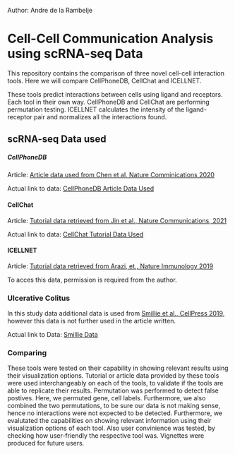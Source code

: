 Author: Andre de la Rambelje
# Cell-Cell Communication Analysis using scRNA-seq Data
This repository contains the comparison of three novel cell-cell interaction tools. Here we will compare CellPhoneDB, CellChat and ICELLNET. 

These tools predict interactions between cells using ligand and receptors. Each tool in their own way. CellPhoneDB and CellChat are performing permutation testing. ICELLNET calculates the intensity of the ligand-receptor pair and normalizes all the interactions found.


## scRNA-seq Data used

##### CellPhoneDB
Article: [Article data used from Chen et al, Nature Comminications 2020](https://europepmc.org/article/pmc/pmc7545162#MOESM1)

Actual link to data: [CellPhoneDB Article Data Used](https://europepmc.org/articles/PMC7545162/bin/41467_2020_18916_MOESM2_ESM.zip)
#### CellChat
Article: [Tutorial data retrieved from Jin et al., Nature Communications, 2021](https://doi.org/10.1038/s41467-021-21246-9) 

Actual link to data: [CellChat Tutorial Data Used](https://drive.google.com/file/d/1TYsGayCEFa1E2B6HbBb5ctoqMn_ejp4z/view?usp=sharing)
#### ICELLNET
Article: [Tutorial data retrieved from Arazi, et., Nature Immunology 2019](https://www.ncbi.nlm.nih.gov/pmc/articles/PMC6726437/)

To acces this data, permission is required from the author.


### Ulcerative Colitus
In this study data additional data is used from [Smillie et al., CellPress 2019](https://pubmed.ncbi.nlm.nih.gov/31348891/), however this data is not further used in the article written.

Actual link to Data: [Smillie Data](https://www.dropbox.com/sh/dn4gwdww8pmfebf/AACXYu8rda5LoLwuCZ8aZXfma?dl=0)

### Comparing 
These tools were tested on their capability in showing relevant results using their visualization options.
Tutorial or article data provided by these tools were used interchangeably on each of the tools, to validate if the tools are able to replicate their results. 
Permutation was performed to detect false postives. Here, we permuted gene, cell labels. Furthermore, we also combined the two permutations, to be sure our data is not making sense, hence no interactions were not expected to be detected. Furthermore, we evalutated the capabilities on showing relevant information using their visualization options of each tool. Also user convinience was tested, by checking how user-friendly the respective tool was. Vignettes were produced for future users.



